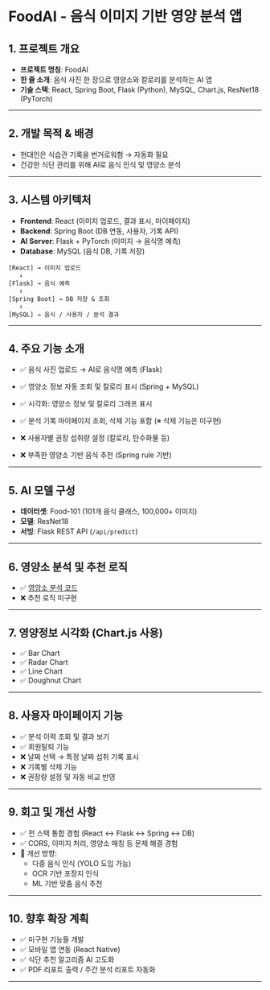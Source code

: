 # FoodAI - 음식 이미지 기반 영양 분석 앱

## 1. 프로젝트 개요
- **프로젝트 명칭**: FoodAI
- **한 줄 소개**: 음식 사진 한 장으로 영양소와 칼로리를 분석하는 AI 앱
- **기술 스택**: React, Spring Boot, Flask (Python), MySQL, Chart.js, ResNet18 (PyTorch)

---

## 2. 개발 목적 & 배경
- 현대인은 식습관 기록을 번거로워함 → 자동화 필요
- 건강한 식단 관리를 위해 AI로 음식 인식 및 영양소 분석

---

## 3. 시스템 아키텍처
- **Frontend**: React (이미지 업로드, 결과 표시, 마이페이지)
- **Backend**: Spring Boot (DB 연동, 사용자, 기록 API)
- **AI Server**: Flask + PyTorch (이미지 → 음식명 예측)
- **Database**: MySQL (음식 DB, 기록 저장)

```
[React] → 이미지 업로드
   ↓
[Flask] → 음식 예측
   ↓
[Spring Boot] → DB 저장 & 조회
   ↓
[MySQL] → 음식 / 사용자 / 분석 결과
```

---

## 4. 주요 기능 소개
- ✅ 음식 사진 업로드 → AI로 음식명 예측 (Flask)  
- ✅ 영양소 정보 자동 조회 및 칼로리 표시 (Spring + MySQL)  
- ✅ 시각화: 영양소 정보 및 칼로리 그래프 표시  
- ✅ 분석 기록 마이페이지 조회, 삭제 기능 포함 (※ 삭제 기능은 미구현)

- ❌ 사용자별 권장 섭취량 설정 (칼로리, 탄수화물 등)  
- ❌ 부족한 영양소 기반 음식 추천 (Spring rule 기반)

---

## 5. AI 모델 구성
- **데이터셋**: Food-101 (101개 음식 클래스, 100,000+ 이미지)
- **모델**: ResNet18
- **서빙**: Flask REST API (`/api/predict`)

---

## 6. 영양소 분석 및 추천 로직
- ✅ [영앙소 분석 코드](https://github.com/usernameHoon/foodai-app/blob/main/ai-server/app/model/predict.py)
- ❌ 추천 로직 미구현

---

## 7. 영양정보 시각화 (Chart.js 사용)
- ✅ Bar Chart
- ✅ Radar Chart
- ✅ Line Chart
- ✅ Doughnut Chart
---

## 8. 사용자 마이페이지 기능
- ✅ 분석 이력 조회 및 결과 보기
- ✅ 회원탈퇴 기능
- ❌ 날짜 선택 → 특정 날짜 섭취 기록 표시
- ❌ 기록별 삭제 기능
- ❌ 권장량 설정 및 자동 비교 반영
---

## 9. 회고 및 개선 사항
- ✅ 전 스택 통합 경험 (React ↔ Flask ↔ Spring ↔ DB)
- ✅ CORS, 이미지 처리, 영양소 매칭 등 문제 해결 경험
- 🔄 개선 방향:
  - 다중 음식 인식 (YOLO 도입 가능)
  - OCR 기반 포장지 인식
  - ML 기반 맞춤 음식 추천

---

## 10. 향후 확장 계획
- ✅ 미구현 기능들 개발
- ✅ 모바일 앱 연동 (React Native)
- ✅ 식단 추천 알고리즘 AI 고도화
- ✅ PDF 리포트 출력 / 주간 분석 리포트 자동화

---
